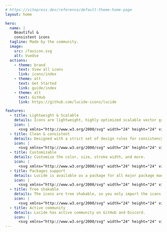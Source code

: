 ```yaml
---
# https://vitepress.dev/reference/default-theme-home-page
layout: home

hero:
  name: |
    Beautiful &
    consistent icons
  tagline: Made by the community.
  image:
    src: /favicon.svg
    alt: VueUse
  actions:
    - theme: brand
      text: View all icons
      link: icons/index
    - theme: alt
      text: Get Started
      link: guide/index
    - theme: alt
      text: GitHub
      link: https://github.com/lucide-icons/lucide

features:
  - title: Lightweight & Scalable
    details: Icons are lightweight, highly optimized scalable vector graphics (SVG).
    icon: |
      <svg xmlns="http://www.w3.org/2000/svg" width="24" height="24" viewBox="0 0 24 24" fill="none" stroke="#F56565" stroke-width="2" stroke-linecap="round" stroke-linejoin="round" class="lucide lucide-expand"><path d="m21 21-6-6m6 6v-4.8m0 4.8h-4.8"></path><path d="M3 16.2V21m0 0h4.8M3 21l6-6"></path><path d="M21 7.8V3m0 0h-4.8M21 3l-6 6"></path><path d="M3 7.8V3m0 0h4.8M3 3l6 6"></path></svg>
  - title: Clean & consistent
    details: Designed with a strict set of design rules for consistency in style and readability.
    icon: |
      <svg xmlns="http://www.w3.org/2000/svg" width="24" height="24" viewBox="0 0 24 24" fill="none" stroke="#F56565" stroke-width="2" stroke-linecap="round" stroke-linejoin="round" class="lucide lucide-aperture"><circle cx="12" cy="12" r="10"></circle><line x1="14.31" x2="20.05" y1="8" y2="17.94"></line><line x1="9.69" x2="21.17" y1="8" y2="8"></line><line x1="7.38" x2="13.12" y1="12" y2="2.06"></line><line x1="9.69" x2="3.95" y1="16" y2="6.06"></line><line x1="14.31" x2="2.83" y1="16" y2="16"></line><line x1="16.62" x2="10.88" y1="12" y2="21.94"></line></svg>
  - title: Customizable
    details: Customize the color, size, stroke width, and more.
    icon: |
      <svg xmlns="http://www.w3.org/2000/svg" width="24" height="24" viewBox="0 0 24 24" fill="none" stroke="#F56565" stroke-width="2" stroke-linecap="round" stroke-linejoin="round" class="lucide lucide-palette"><circle cx="13.5" cy="6.5" r=".5"></circle><circle cx="17.5" cy="10.5" r=".5"></circle><circle cx="8.5" cy="7.5" r=".5"></circle><circle cx="6.5" cy="12.5" r=".5"></circle><path d="M12 2C6.5 2 2 6.5 2 12s4.5 10 10 10c.926 0 1.648-.746 1.648-1.688 0-.437-.18-.835-.437-1.125-.29-.289-.438-.652-.438-1.125a1.64 1.64 0 0 1 1.668-1.668h1.996c3.051 0 5.555-2.503 5.555-5.554C21.965 6.012 17.461 2 12 2z"></path></svg>
  - title: Packages support
    details: Lucide is available as a package for all major package managers.
    icon: |
      <svg xmlns="http://www.w3.org/2000/svg" width="24" height="24" viewBox="0 0 24 24" fill="none" stroke="#F56565" stroke-width="2" stroke-linecap="round" stroke-linejoin="round" class="lucide lucide-package-check"><path d="m16 16 2 2 4-4"></path><path d="M21 10V8a2 2 0 0 0-1-1.73l-7-4a2 2 0 0 0-2 0l-7 4A2 2 0 0 0 3 8v8a2 2 0 0 0 1 1.73l7 4a2 2 0 0 0 2 0l2-1.14"></path><path d="M16.5 9.4 7.55 4.24"></path><polyline points="3.29 7 12 12 20.71 7"></polyline><line x1="12" x2="12" y1="22" y2="12"></line></svg>
  - title: Tree shakable
    details: The icons are tree shakable, so you only import the icons you use.
    icon: |
      <svg xmlns="http://www.w3.org/2000/svg" width="24" height="24" viewBox="0 0 24 24" fill="none" stroke="#F56565" stroke-width="2" stroke-linecap="round" stroke-linejoin="round" class="lucide lucide-tree-deciduous"><path d="M8 19h8a4 4 0 0 0 3.8-2.8 4 4 0 0 0-1.6-4.5c1-1.1 1-2.7.4-4-.7-1.2-2.2-2-3.6-1.7a3 3 0 0 0-3-3 3 3 0 0 0-3 3c-1.4-.2-2.9.5-3.6 1.7-.7 1.3-.5 2.9.4 4a4 4 0 0 0-1.6 4.5A4 4 0 0 0 8 19Z"></path><path d="M12 19v3"></path></svg>
  - title: Active community
    details: Lucide has active community on GitHub and Discord.
    icon: |
      <svg xmlns="http://www.w3.org/2000/svg" width="24" height="24" viewBox="0 0 24 24" fill="none" stroke="#F56565" stroke-width="2" stroke-linecap="round" stroke-linejoin="round" class="lucide lucide-users"><path d="M16 21v-2a4 4 0 0 0-4-4H6a4 4 0 0 0-4 4v2"></path><circle cx="9" cy="7" r="4"></circle><path d="M22 21v-2a4 4 0 0 0-3-3.87"></path><path d="M16 3.13a4 4 0 0 1 0 7.75"></path></svg>
---
```


<script setup>
import HomePackagesSection from './.vitepress/theme/components/home/HomePackagesSection.vue'
import HomeIconCustomizer from './.vitepress/theme/components/home/HomeIconCustomizer.vue'
</script>

<HomePackagesSection />
<HomeIconCustomizer />
